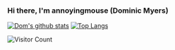 ### Hi there, I'm annoyingmouse (Dominic Myers)

[![Dom's github stats](https://github-readme-stats.vercel.app/api?username=annoyingmouse&count_private=true&show_icons=true)](https://github.com/anuraghazra/github-readme-stats)
[![Top Langs](https://github-readme-stats.vercel.app/api/top-langs/?username=annoyingmouse&layout=compact)](https://github.com/anuraghazra/github-readme-stats)

![Visitor Count](https://profile-counter.glitch.me/annoyingmouse/count.svg)


<!--
**annoyingmouse/annoyingmouse** is a ✨ _special_ ✨ repository because its `README.md` (this file) appears on your GitHub profile.

Here are some ideas to get you started:

- 🔭 I’m currently working on ...
- 🌱 I’m currently learning ...
- 👯 I’m looking to collaborate on ...
- 🤔 I’m looking for help with ...
- 💬 Ask me about ...
- 📫 How to reach me: ...
- 😄 Pronouns: ...
- ⚡ Fun fact: ...
-->

